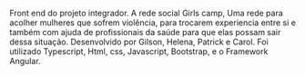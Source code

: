 Front end do projeto integrador. A rede social Girls camp, Uma rede para acolher mulheres que sofrem violência, para trocarem experiencia entre si e também com ajuda de profissionais da saúde para que elas possam sair dessa situação. Desenvolvido por Gilson, Helena, Patrick e Carol. Foi utilizado Typescript, Html, css, Javascript, Bootstrap, e o Framework Angular.                                             
